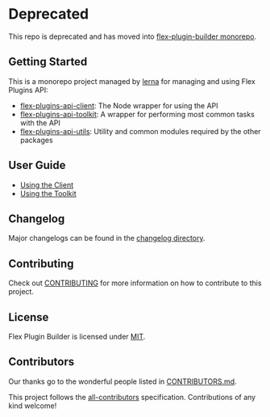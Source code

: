 # Deprecated

This repo is deprecated and has moved into [flex-plugin-builder monorepo](https://github.com/twilio/flex-plugin-builder).

## Getting Started

This is a monorepo project managed by [lerna](https://github.com/lerna/lerna) for managing and using Flex Plugins API:

- [flex-plugins-api-client](packages/flex-plugins-api-client): The Node wrapper for using the API
- [flex-plugins-api-toolkit](packages/flex-plugins-api-toolkit): A wrapper for performing most common tasks with the API
- [flex-plugins-api-utils](packages/flex-plugins-api-utils): Utility and common modules required by the other packages

## User Guide

* [Using the Client](packages/flex-plugins-api-client/README.md)
* [Using the Toolkit](packages/flex-plugins-api-toolkit/README.md)

## Changelog

Major changelogs can be found in the [changelog directory](/changelog).

## Contributing

Check out [CONTRIBUTING](CONTRIBUTING.md) for more information on how to contribute to this project.

## License

Flex Plugin Builder is licensed under [MIT](LICENSE).

## Contributors

Our thanks go to the wonderful people listed in [CONTRIBUTORS.md](CONTRIBUTORS.md).

This project follows the [all-contributors](https://github.com/kentcdodds/all-contributors) specification. Contributions of any kind welcome!
